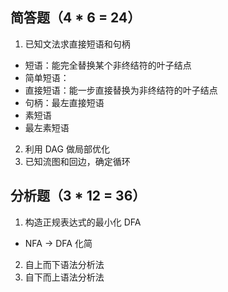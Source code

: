 ## 简答题（4 * 6 = 24）
1. 已知文法求直接短语和句柄
- 短语：能完全替换某个非终结符的叶子结点
- 简单短语：
- 直接短语：能一步直接替换为非终结符的叶子结点
- 句柄：最左直接短语
- 素短语
- 最左素短语
2. 利用 DAG 做局部优化
3. 已知流图和回边，确定循环

## 分析题（3 * 12 = 36）
1. 构造正规表达式的最小化 DFA
- NFA -> DFA 化简
2. 自上而下语法分析法
3. 自下而上语法分析法
